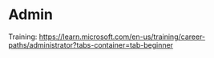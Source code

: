 # Admin
Training: https://learn.microsoft.com/en-us/training/career-paths/administrator?tabs-container=tab-beginner
